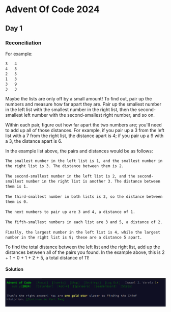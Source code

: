 # Advent Of Code 2024

## Day 1

### Reconciliation

For example:
```
3   4
4   3
2   5
1   3
3   9
3   3
```

Maybe the lists are only off by a small amount! To find out, pair up the numbers and measure how far apart they are. Pair up the smallest number in the left list with the smallest number in the right list, then the second-smallest left number with the second-smallest right number, and so on.

Within each pair, figure out how far apart the two numbers are; you'll need to add up all of those distances. For example, if you pair up a 3 from the left list with a 7 from the right list, the distance apart is 4; if you pair up a 9 with a 3, the distance apart is 6.

In the example list above, the pairs and distances would be as follows:

    The smallest number in the left list is 1, and the smallest number in the right list is 3. The distance between them is 2.

    The second-smallest number in the left list is 2, and the second-smallest number in the right list is another 3. The distance between them is 1.

    The third-smallest number in both lists is 3, so the distance between them is 0.

    The next numbers to pair up are 3 and 4, a distance of 1.

    The fifth-smallest numbers in each list are 3 and 5, a distance of 2.

    Finally, the largest number in the left list is 4, while the largest number in the right list is 9; these are a distance 5 apart.

To find the total distance between the left list and the right list, add up the distances between all of the pairs you found. In the example above, this is 2 + 1 + 0 + 1 + 2 + 5, a total distance of 11!

#### Solution
![pict](./public/aoc1-1.png)
